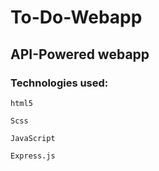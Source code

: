 # To-Do-Webapp
## API-Powered webapp

### Technologies used:
```
html5
```

```
Scss
```

```
JavaScript
```

```
Express.js
```
